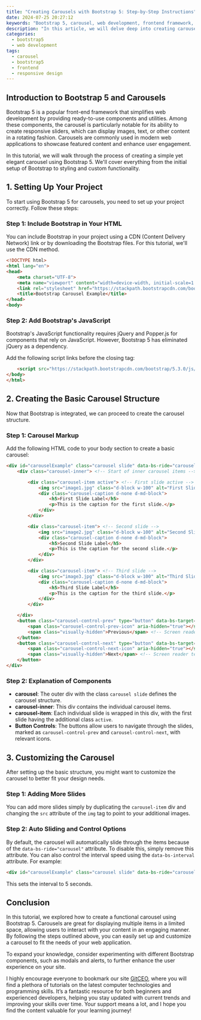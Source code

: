 ```yaml
---
title: "Creating Carousels with Bootstrap 5: Step-by-Step Instructions"
date: 2024-07-25 20:27:12
keywords: "Bootstrap 5, carousel, web development, frontend framework, responsive design"
description: "In this article, we will delve deep into creating carousels using Bootstrap 5, exploring its features, components, and providing a step-by-step guide to implement a fully functional carousel on your website. Bootstrap 5 simplifies the process of adding dynamic image sliders or content carousels to your web projects. This tutorial will cover everything from initial setup to advanced customizations, ensuring you have a comprehensive understanding of how to utilize this powerful component effectively."
categories:
  - bootstrap5
  - web development
tags:
  - carousel
  - bootstrap5
  - frontend
  - responsive design
---
```


## Introduction to Bootstrap 5 and Carousels

Bootstrap 5 is a popular front-end framework that simplifies web development by providing ready-to-use components and utilities. Among these components, the carousel is particularly notable for its ability to create responsive sliders, which can display images, text, or other content in a rotating fashion. Carousels are commonly used in modern web applications to showcase featured content and enhance user engagement.

In this tutorial, we will walk through the process of creating a simple yet elegant carousel using Bootstrap 5. We'll cover everything from the initial setup of Bootstrap to styling and custom functionality. 

<!-- more -->

## 1. Setting Up Your Project

To start using Bootstrap 5 for carousels, you need to set up your project correctly. Follow these steps:

### Step 1: Include Bootstrap in Your HTML

You can include Bootstrap in your project using a CDN (Content Delivery Network) link or by downloading the Bootstrap files. For this tutorial, we'll use the CDN method.

```html
<!DOCTYPE html>
<html lang="en">
<head>
    <meta charset="UTF-8">
    <meta name="viewport" content="width=device-width, initial-scale=1.0">
    <link rel="stylesheet" href="https://stackpath.bootstrapcdn.com/bootstrap/5.3.0/css/bootstrap.min.css"> <!-- Bootstrap CSS -->
    <title>Bootstrap Carousel Example</title>
</head>
<body>
```

### Step 2: Add Bootstrap's JavaScript

Bootstrap's JavaScript functionality requires jQuery and Popper.js for components that rely on JavaScript. However, Bootstrap 5 has eliminated jQuery as a dependency.

Add the following script links before the closing </body> tag:

```html
    <script src="https://stackpath.bootstrapcdn.com/bootstrap/5.3.0/js/bootstrap.bundle.min.js"></script> <!-- Bootstrap JS -->
</body>
</html>
```

## 2. Creating the Basic Carousel Structure

Now that Bootstrap is integrated, we can proceed to create the carousel structure.

### Step 1: Carousel Markup

Add the following HTML code to your body section to create a basic carousel:

```html
<div id="carouselExample" class="carousel slide" data-bs-ride="carousel"> 
    <div class="carousel-inner"> <!-- Start of inner carousel items -->

        <div class="carousel-item active"> <!-- First slide active -->
            <img src="image1.jpg" class="d-block w-100" alt="First Slide"> <!-- First image -->
            <div class="carousel-caption d-none d-md-block">
                <h5>First Slide Label</h5>
                <p>This is the caption for the first slide.</p>
            </div>
        </div>

        <div class="carousel-item"> <!-- Second slide -->
            <img src="image2.jpg" class="d-block w-100" alt="Second Slide"> <!-- Second image -->
            <div class="carousel-caption d-none d-md-block">
                <h5>Second Slide Label</h5>
                <p>This is the caption for the second slide.</p>
            </div>
        </div>

        <div class="carousel-item"> <!-- Third slide -->
            <img src="image3.jpg" class="d-block w-100" alt="Third Slide"> <!-- Third image -->
            <div class="carousel-caption d-none d-md-block">
                <h5>Third Slide Label</h5>
                <p>This is the caption for the third slide.</p>
            </div>
        </div>

    </div>
    <button class="carousel-control-prev" type="button" data-bs-target="#carouselExample" data-bs-slide="prev"> 
        <span class="carousel-control-prev-icon" aria-hidden="true"></span> <!-- Previous button icon -->
        <span class="visually-hidden">Previous</span> <!-- Screen reader text -->
    </button>
    <button class="carousel-control-next" type="button" data-bs-target="#carouselExample" data-bs-slide="next"> 
        <span class="carousel-control-next-icon" aria-hidden="true"></span> <!-- Next button icon -->
        <span class="visually-hidden">Next</span> <!-- Screen reader text -->
    </button>
</div>
```

### Step 2: Explanation of Components

- **carousel**: The outer div with the class `carousel slide` defines the carousel structure.
- **carousel-inner**: This div contains the individual carousel items.
- **carousel-item**: Each individual slide is wrapped in this div, with the first slide having the additional class `active`.
- **Button Controls**: The buttons allow users to navigate through the slides, marked as `carousel-control-prev` and `carousel-control-next`, with relevant icons.

## 3. Customizing the Carousel

After setting up the basic structure, you might want to customize the carousel to better fit your design needs.

### Step 1: Adding More Slides

You can add more slides simply by duplicating the `carousel-item` div and changing the `src` attribute of the `img` tag to point to your additional images.

### Step 2: Auto Sliding and Control Options

By default, the carousel will automatically slide through the items because of the `data-bs-ride="carousel"` attribute. To disable this, simply remove this attribute. You can also control the interval speed using the `data-bs-interval` attribute. For example:

```html
<div id="carouselExample" class="carousel slide" data-bs-ride="carousel" data-bs-interval="5000">
```

This sets the interval to 5 seconds.

## Conclusion

In this tutorial, we explored how to create a functional carousel using Bootstrap 5. Carousels are great for displaying multiple items in a limited space, allowing users to interact with your content in an engaging manner. By following the steps outlined above, you can easily set up and customize a carousel to fit the needs of your web application.

To expand your knowledge, consider experimenting with different Bootstrap components, such as modals and alerts, to further enhance the user experience on your site.

I highly encourage everyone to bookmark our site [GitCEO](https://gitceo.com), where you will find a plethora of tutorials on the latest computer technologies and programming skills. It’s a fantastic resource for both beginners and experienced developers, helping you stay updated with current trends and improving your skills over time. Your support means a lot, and I hope you find the content valuable for your learning journey!